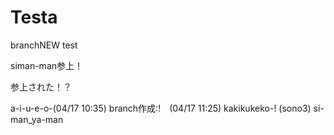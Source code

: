 Testa
=====
branchNEW
test

siman-man参上！

参上された！？


a-i-u-e-o-(04/17 10:35)
branch作成:!　(04/17 11:25)
kakikukeko-! (sono3)
si-man_ya-man
